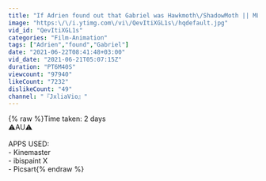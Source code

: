 ```yaml
---
title: "If Adrien found out that Gabriel was Hawkmoth\/ShadowMoth || MLB [ Father's Day Special] {late}"
image: "https:\/\/i.ytimg.com\/vi\/QevItiXGL1s\/hqdefault.jpg"
vid_id: "QevItiXGL1s"
categories: "Film-Animation"
tags: ["Adrien","found","Gabriel"]
date: "2021-06-22T08:41:48+03:00"
vid_date: "2021-06-21T05:07:15Z"
duration: "PT6M40S"
viewcount: "97940"
likeCount: "7232"
dislikeCount: "49"
channel: "『JxliaVio』"
---
```

{% raw %}Time taken: 2 days<br />⚠️AU⚠️<br /><br />APPS USED:<br />- Kinemaster<br />- ibispaint X<br />- Picsart{% endraw %}
